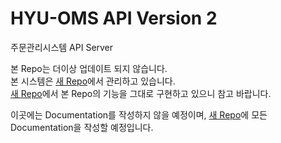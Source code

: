 # HYU-OMS API Version 2
주문관리시스템 API Server

본 Repo는 더이상 업데이트 되지 않습니다.  
본 시스템은 [새 Repo](https://github.com/HYU-OMS/hyu-oms-api)에서 관리하고 있습니다.  
[새 Repo](https://github.com/HYU-OMS/hyu-oms-api)에서 본 Repo의 기능을 그대로 구현하고 있으니 참고 바랍니다.

이곳에는 Documentation를 작성하지 않을 예정이며, [새 Repo](https://github.com/HYU-OMS/hyu-oms-api)에 모든 Documentation을 작성할 예정입니다.
